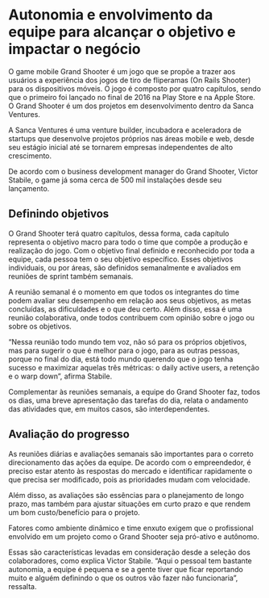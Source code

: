 # Autonomia e envolvimento da equipe para alcançar o objetivo e impactar o negócio

O game mobile Grand Shooter é um jogo que se propõe a trazer aos usuários a experiência dos jogos de tiro de fliperamas (On Rails Shooter) para os dispositivos móveis. O jogo é composto por quatro capítulos, sendo que o primeiro foi lançado no final de 2016 na Play Store e na Apple Store. O Grand Shooter é um dos projetos em desenvolvimento dentro da Sanca Ventures.

A Sanca Ventures é uma venture builder, incubadora e aceleradora de startups que desenvolve projetos próprios nas áreas mobile e web, desde seu estágio inicial até se tornarem empresas independentes de alto crescimento.

De acordo com o business development manager do Grand Shooter, Victor Stabile, o game já soma cerca de 500 mil instalações desde seu lançamento.

## Definindo objetivos

O Grand Shooter terá quatro capítulos, dessa forma, cada capítulo representa o objetivo macro para todo o time que compõe a produção e realização do jogo. Com o objetivo final definido e reconhecido por toda a equipe, cada pessoa tem o seu objetivo específico. Esses objetivos individuais, ou por áreas, são definidos semanalmente e avaliados em reuniões de sprint também semanais.

A reunião semanal é o momento em que todos os integrantes do time podem avaliar seu desempenho em relação aos seus objetivos, as metas concluídas, as dificuldades e o que deu certo. Além disso, essa é uma reunião colaborativa, onde todos contribuem com opinião sobre o jogo ou sobre os objetivos.

“Nessa reunião todo mundo tem voz, não só para os próprios objetivos, mas para sugerir o que é melhor para o jogo, para as outras pessoas, porque no final do dia, está todo mundo querendo que o jogo tenha sucesso e maximizar aquelas três métricas: o daily active users, a retenção e o warp down”, afirma Stabile.

Complementar às reuniões semanais, a equipe do Grand Shooter faz, todos os dias, uma breve apresentação das tarefas do dia, relata o andamento das atividades que, em muitos casos, são interdependentes.

## Avaliação do progresso

As reuniões diárias e avaliações semanais são importantes para o correto direcionamento das ações da equipe. De acordo com o empreendedor, é preciso estar atento às respostas do mercado e identificar rapidamente o que precisa ser modificado, pois as prioridades mudam com velocidade.

Além disso, as avaliações são essências para o planejamento de longo prazo, mas também para ajustar situações em curto prazo e que rendem um bom custo/benefício para o projeto.

Fatores como ambiente dinâmico e time enxuto exigem que o profissional envolvido em um projeto como o Grand Shooter seja pró-ativo e autônomo.

Essas são características levadas em consideração desde a seleção dos colaboradores, como explica Victor Stabile. “Aqui o pessoal tem bastante autonomia, a equipe é pequena e se a gente tiver que ficar reportando muito e alguém definindo o que os outros vão fazer não funcionaria”, ressalta.